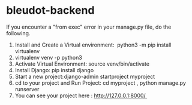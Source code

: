 # bleudot-backend

If you encounter a "from exec" error in your manage.py file, do the following.


1. Install and Create a Virtual environment:  python3 -m pip install virtualenv
2. virtualenv venv -p python3 
3. Activate Virtual Environment: source venv/bin/activate 
4. Install Django: pip install django 
5. Start a new project: django-admin startproject myproject 
6. cd to your project and Run Project: cd myproject , python manage.py runserver 
7. You can see your project here : http://127.0.0.1:8000/ 
